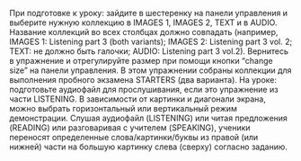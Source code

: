При подготовке к уроку: зайдите в шестеренку на панели управления и выберите нужную коллекцию в IMAGES 1, IMAGES 2, TEXT и в AUDIO. Название коллекций во всех столбцах должно совпадать (например, IMAGES 1: Listening part 3 (both variants); IMAGES 2: Listening part 3 vol. 2; TEXT: не должно быть галочки; AUDIO: Listening part 3 vol.2). Вернитесь в упражнение и отрегулируйте размер при помощи кнопки “change size” на панели управления. В этом упражнении собраны коллекции для выполнения пробного экзамена STARTERS (два варианта).
На уроке: подготовьте аудиофайл для прослушивания, если это упражнение из части LISTENING. В зависимости от картинки и диагонали экрана, можно выбрать горизонтальный или вертикальный режим демонстрации. Слушая аудиофайл (LISTENING) или читая предложения (READING) или разговаривая с учителем (SPEAKING), ученики переносят определенные слова/картинки/буквы из правой (или нижней) части на большую картинку слева (сверху) согласно заданию.
